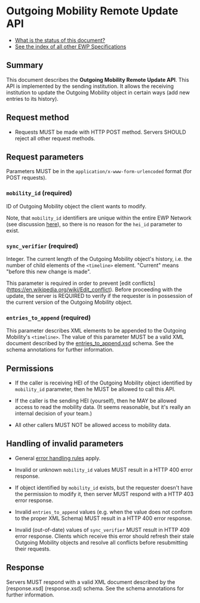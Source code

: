 Outgoing Mobility Remote Update API
===================================

* [What is the status of this document?][statuses]
* [See the index of all other EWP Specifications][develhub]


Summary
-------

This document describes the **Outgoing Mobility Remote Update API**. This API is
implemented by the sending institution. It allows the receiving institution to
update the Outgoing Mobility object in certain ways (add new entries to its
history).


Request method
--------------

 * Requests MUST be made with HTTP POST method. Servers SHOULD reject all other
   request methods.


Request parameters
------------------

Parameters MUST be in the `application/x-www-form-urlencoded` format (for POST
requests).


### `mobility_id` (required)

ID of Outgoing Mobility object the client wants to modify.

Note, that `mobility_id` identifiers are unique within the entire EWP Network
(see discussion
[here](https://github.com/erasmus-without-paper/general-issues/issues/10)), so
there is no reason for the `hei_id` parameter to exist.


### `sync_verifier` (required)

Integer. The current length of the Outgoing Mobility object's history, i.e. the
number of child elements of the `<timeline>` element. "Current" means "before
this new change is made".

This parameter is required in order to prevent [edit conflicts]
(https://en.wikipedia.org/wiki/Edit_conflict). Before proceeding with the
update, the server is REQUIRED to verify if the requester is in possession of
the current version of the Outgoing Mobility object.


### `entries_to_append` (required)

This parameter describes XML elements to be appended to the Outgoing Mobility's
`<timeline>`. The value of this parameter MUST be a valid XML document
described by the [entries_to_append.xsd](entries_to_append.xsd) schema. See the
schema annotations for further information.


Permissions
-----------

 * If the caller is receiving HEI of the Outgoing Mobility object identified by
   `mobility_id` parameter, then he MUST be allowed to call this API.

 * If the caller is the sending HEI (yourself), then he MAY be allowed
   access to read the mobility data. (It seems reasonable, but it's really an
   internal decision of your team.)

 * All other callers MUST NOT be allowed access to mobility data.


Handling of invalid parameters
------------------------------

 * General [error handling rules][error-handling] apply.

 * Invalid or unknown `mobility_id` values MUST result in a HTTP 400 error
   response.

 * If object identified by `mobility_id` exists, but the requester doesn't have
   the permission to modify it, then server MUST respond with a HTTP 403 error
   response.

 * Invalid `entries_to_append` values (e.g. when the value does not conform to
   the proper XML Schema) MUST result in a HTTP 400 error response.

 * Invalid (out-of-date) values of `sync_verifier` MUST result in HTTP 409
   error response. Clients which receive this error should refresh their stale
   Outgoing Mobility objects and resolve all conflicts before resubmitting
   their requests.


Response
--------

Servers MUST respond with a valid XML document described by the [response.xsd]
(response.xsd) schema. See the schema annotations for further information.


[develhub]: http://developers.erasmuswithoutpaper.eu/
[statuses]: https://github.com/erasmus-without-paper/ewp-specs-management#statuses
[registry-spec]: https://github.com/erasmus-without-paper/ewp-specs-api-registry
[discovery-api]: https://github.com/erasmus-without-paper/ewp-specs-api-discovery
[echo]: https://github.com/erasmus-without-paper/ewp-specs-api-echo
[error-handling]: https://github.com/erasmus-without-paper/ewp-specs-architecture#error-handling
[institutions-api]: https://github.com/erasmus-without-paper/ewp-specs-api-institutions
